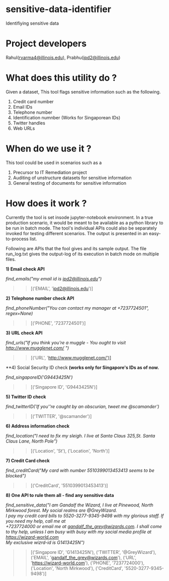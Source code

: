 # sensitive-data-identifier
Identifiying sensitive data

# Project developers
Rahul(rvarma4@illinois.edu), Prabhu(ipd2@illinois.edu) 

# What does this utility do ?
Given a dataset, This tool flags sensitive information such as the following.
1) Credit card number
2) Email IDs
3) Telephone number
4) Identification numnber (Works for Singaporean IDs)
5) Twitter handles
6) Web URLs


# When do we use it ?
This tool could be used in scenarios such as a

1) Precursor to IT Remediation project
2) Auditing of unstructure datasets for sensitive information
3) General testing of documents for sensitive information

# How does it work ?

Currently the tool is set insode jupyter-notebook environment. In a true production scenario, it would be meant to be available as a python library to be run in batch mode. The tool's individual APIs could also be separately invoked for testing different scenarios. The output is presented in an easy-to-process list.

Following are APIs that the fool gives and its sample output.
The file run_log.txt gives the output-log of its execution in batch mode on multiple files.

**1) Email check API**

_find_emails("my email id is ipd2@illinois.edu")_

>> [('EMAIL', 'ipd2@illinois.edu')]

**2) Telephone number check API**

_find_phoneNumber("You can contact my manager at +7237724501", regex=None)_

>>[('PHONE', '7237724501')]

**3) URL check API**

_find_urls("If you think you're a muggle - You ought to visit http://www.mugglenet.com/ ")_

>>[('URL', 'http://www.mugglenet.com/')]


**4) Social Security ID check **(works only for Singapore's IDs as of now.**

_find_singaporeID('G9443425N')_

>>[('Singapore ID', 'G9443425N')]


**5) Twitter ID check**

_find_twitterID('If you''re caught by an obscurian, tweet me @scamander')_

>>[('TWITTER', '@scamander')]

**6) Address information check**

_find_location("I need to fix my sleigh. I live at Santa Claus 325,St. Santa Claus Lane, North Pole")_

>>[('Location', 'St'), ('Location', 'North')]


**7) Credit Card check**

_find_creditCard("My card with number 5510399013453413 seems to be blocked")_

>>[('CreditCard', '5510399013453413')]


**8) One API to rule them all - find any sensitive data**


_find_sensitive_data("I am Gandalf the Wizard, I live at Pinewood, North Mirkwood forest. My social realms are @GreyWizard. \
                    I pay my credit card bills to 5520-3277-9345-9498 with my glorious staff. If you need my help, call me at \
                    +7237724000 or email me at gandalf_the_grey@wizards.com. I shall come to thy help, unless I am busy with busy with my social media profile at https://wizard-world.com \
                    My exclusive wizrd-id is G1413425N")_
                    
                    
>>[('Singapore ID', 'G1413425N'),
>>('TWITTER', '@GreyWizard'),
>>('EMAIL', 'gandalf_the_grey@wizards.com'),
>>('URL', 'https://wizard-world.com'),
>>('PHONE', '7237724000'),
>>('Location', 'North Mirkwood'),
>>('CreditCard', '5520-3277-9345-9498')]

